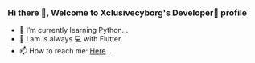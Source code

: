 ### Hi there 👋, Welcome to Xclusivecyborg's Developer🕎 profile


- 🌱 I’m currently learning Python...
- 👯 I am is always 💻 with Flutter.
- 📫 How to reach me: [Here](https://docs.google.com/document/d/1B2mxS2yRezJGUvSQGIeyLPMWeeOCYPW1/edit?usp=sharing&ouid=110970333714634235869&rtpof=true&sd=true)...

<!--
**Xclusivecyborg/Xclusivecyborg** is a ✨ _special_ ✨ repository because its `README.md` (this file) appears on your GitHub profile.

Here are some ideas to get you started:

**- 🔭 I’m currently working on ...**
- 🌱 I’m currently learning Python...
- 👯 I am is always 💻 with Flutter.
- 📫 How to reach me: [Here](https://docs.google.com/document/d/1B2mxS2yRezJGUvSQGIeyLPMWeeOCYPW1/edit?usp=sharing&ouid=110970333714634235869&rtpof=true&sd=true)...
-->
